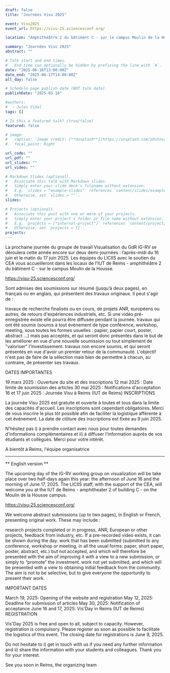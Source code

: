 ```yaml
---
draft: false
title: "Journées Visu 2025"

event: Visu2025
event_url: https://visu-25.sciencesconf.org/

location: "Amphithéâtre 2 du bâtiment C - sur le campus Moulin de la Housse"

summary: "Journées Visu 2025"
abstract: ""

# Talk start and end times.
#   End time can optionally be hidden by prefixing the line with `#`.
date: "2025-06-16T13:00:00Z"
date_end: "2025-06-17T14:00:00Z"
all_day: false

# Schedule page publish date (NOT talk date).
publishDate: "2025-03-16"

#authors:
#  - Jules Vidal
tags: []

# Is this a featured talk? (true/false)
featured: false

# image:
#   caption: 'Image credit: [**Unsplash**](https://unsplash.com/photos/bzdhc5b3Bxs)'
#   focal_point: Right

url_code: ""
url_pdf: ""
url_slides: ""
url_video: ""

# Markdown Slides (optional).
#   Associate this talk with Markdown slides.
#   Simply enter your slide deck's filename without extension.
#   E.g. `slides = "example-slides"` references `content/slides/example-slides.md`.
#   Otherwise, set `slides = ""`.
slides:

# Projects (optional).
#   Associate this post with one or more of your projects.
#   Simply enter your project's folder or file name without extension.
#   E.g. `projects = ["internal-project"]` references `content/project/deep-learning/index.md`.
#   Otherwise, set `projects = []`.
projects:
---
```


La prochaine journée du groupe de travail Visualisation du GdR IG-RV se déroulera cette année encore sur deux demi-journées : l’après-midi du 16 juin et le matin du 17 juin 2025.
Les équipes du LICIIS avec le soutien du CEA vous accueilleront dans les locaux de l'IUT de Reims - amphithéâtre 2 du bâtiment C - sur le campus Moulin de la Housse.

https://visu-25.sciencesconf.org/

Sont admises des soumissions sur résumé (jusqu’à deux pages), en français ou en anglais, qui présentent des travaux originaux. Il peut s'agir de :

travaux de recherche finalisés ou en cours, de projets ANR, européens ou autres, de retours d'expériences industriels, etc. Si une vidéo pré-enregistrée existe elle pourra être diffusée pendant la journée.
travaux qui ont été soumis (soumis à tout évènement de type conférence, workshop, meeting, sous toutes les formes usuelles : papier, papier court, poster, abstract ...) mais pas acceptés, et qui seront donc présentés dans le but de les améliorer en vue d'une nouvelle soumission ou tout simplement de "valoriser" l'investissement.
travaux non encore soumis, et qui seront présentés en vue d'avoir un premier retour de la communauté.
L'objectif n'est pas de faire de la sélection mais bien de permettre à chacun, au contraire, de présenter ses travaux.

DATES IMPORTANTES

19 mars 2025 : Ouverture du site et des inscriptions
12 mai 2025 : Date limite de soumission des articles
30 mai 2025 : Notifications d'acceptation
16 et 17 juin 2025 : Journée Visu à Reims (IUT de Reims)
INSCRIPTIONS

La journée Visu 2025 est gratuite et ouverte à toutes et tous dans la limite des capacités d'accueil. Les inscriptions sont cependant obligatoires.
Merci de vous inscrire le plus tôt possible afin de faciliter la logistique afférente à cet évènement. La date de clôture des inscriptions est fixée au 9 juin 2025.

N’hésitez pas i) à prendre contact avec nous pour toutes demandes d'informations complémentaires et ii) à diffuser l'information auprès de vos étudiants et collègues.
Merci pour votre intérêt.

A bientôt à Reims, l'équipe organisatrice

___________

** English version **
 

The upcoming day of the IG-RV working group on visualization will be take place over two half-days again this year: the afternoon of June 16 and the morning of June 17, 2025.
The LICIIS staff, with the support of the CEA, will welcome you at the IUT de Reims - amphitheater 2 of building C - on the Moulin de la Housse campus.

https://visu-25.sciencesconf.org/

We welcome abstract submissions (up to two pages), in English or French, presenting original work. These may include :

research projects completed or in progress, ANR, European or other projects, feedback from industry, etc. If a pre-recorded video exists, it can be shown during the day.
work that has been submitted (submitted to any conference, workshop or meeting, in all the usual forms: paper, short paper, poster, abstract, etc.) but not accepted, and which will therefore be presented with the aim of improving it with a view to a new submission, or simply to “promote” the investment.
work not yet submitted, and which will be presented with a view to obtaining initial feedback from the community.
The aim is not to be selective, but to give everyone the opportunity to present their work.

IMPORTANT DATES

March 19, 2025: Opening of the website and registration
May 12, 2025: Deadline for submission of articles
May 30, 2025: Notification of acceptance
June 16 and 17, 2025: Vis'Day in Reims (IUT de Reims)
REGISTRATION

Vis'Day 2025 is free and open to all, subject to capacity. However, registration is compulsory.
Please register as soon as possible to facilitate the logistics of this event. The closing date for registrations is June 9, 2025.

Do not hesitate to i) get in touch with us if you need any further information and ii) share the information with your students and colleagues.
Thank you for your interest.

See you soon in Reims, the organizing team

